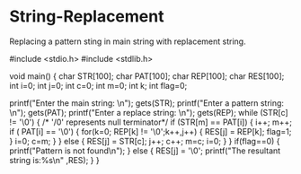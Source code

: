 # String-Replacement
Replacing a pattern sting in main string with replacement string.

#include <stdio.h>
#include <stdlib.h>

void main() {
  char STR[100];
  char PAT[100];
  char REP[100];
  char RES[100];
  int i=0;
  int j=0;
  int c=0;
  int m=0;
  int k;
  int flag=0;

  printf("Enter the main string: \n");
  gets(STR);
  printf("Enter a pattern string: \n");
  gets(PAT);
  printf("Enter a replace string: \n");
  gets(REP);
  while (STR[c] != '\0') {                          /* '/0' represents null terminator*/
    if (STR[m] == PAT[i]) {
      i++;
      m++;
      if ( PAT[i] == '\0') {
        for(k=0; REP[k] != '\0';k++,j++) {
          RES[j] = REP[k];
          flag=1;
        }
        i=0;
        c=m;
      }
    }
    else {
      RES[j] = STR[c];
      j++;
      c++;
      m=c;
      i=0;
    }
  }
  if(flag==0) {
    printf("Pattern is not found\n");
  }
  else {
    RES[j] = '\0';
    printf("The resultant string is:%s\n" ,RES);
  }
}
